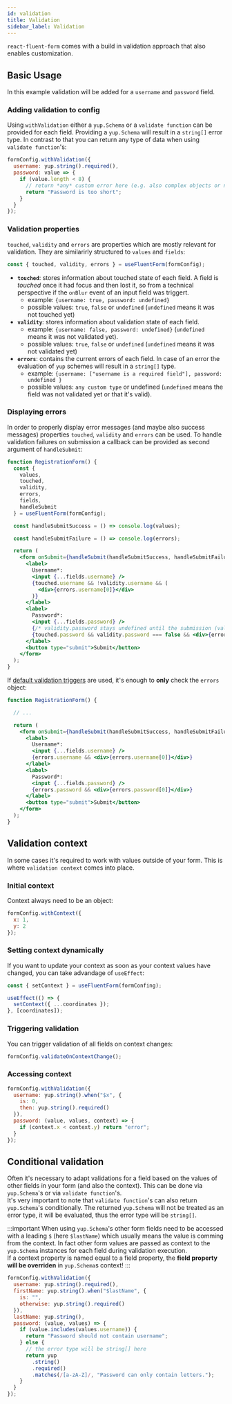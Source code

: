 ```yaml
---
id: validation
title: Validation
sidebar_label: Validation
---
```


`react-fluent-form` comes with a build in validation approach that also enables customization.

## Basic Usage

In this example validation will be added for a `username` and `password` field.

### Adding validation to config

Using `withValidation` either a `yup.Schema` or a `validate function` can be provided for each field. Providing a `yup.Schema` will result in a `string[]` error type. In contrast to that you can return any type of data when using `validate function`'s:

```jsx
formConfig.withValidation({
  username: yup.string().required(),
  password: value => {
    if (value.length < 8) {
      // return *any* custom error here (e.g. also complex objects or numbers)
      return "Password is too short";
    }
  }
});
```

### Validation properties

`touched`, `validity` and `errors` are properties which are mostly relevant for validation. They are similarirly structured to `values` and `fields`:

```jsx
const { touched, validity, errors } = useFluentForm(formConfig);
```

- **`touched`**: stores information about touched state of each field. A field is _touched_ once it had focus and then lost it, so from a technical perspective if the `onBlur` event of an input field was triggert.
  - example: `{username: true, password: undefined}`
  - possible values: `true`, `false` or `undefined` (`undefined` means it was not touched yet)
- **`validity`**: stores information about validation state of each field.
  - example: `{username: false, password: undefined}` (`undefined` means it was not validated yet).
  - possible values: `true`, `false` or `undefined` (`undefined` means it was not validated yet)
- **`errors`**: contains the current errors of each field. In case of an error the evaluation of `yup` schemes will result in a `string[]` type.
  - example: `{username: ["username is a required field"], password: undefined }`
  - possible values: `any custom type` or undefined (`undefined` means the field was not validated yet or that it's valid).

### Displaying errors

In order to properly display error messages (and maybe also success messages) properties `touched`, `validity` and `errors` can be used. To handle validation failures on submission a callback can be provided as second argument of `handleSubmit`:

```jsx {20-22,27-28}
function RegistrationForm() {
  const {
    values,
    touched,
    validity,
    errors,
    fields,
    handleSubmit
  } = useFluentForm(formConfig);

  const handleSubmitSuccess = () => console.log(values);

  const handleSubmitFailure = () => console.log(errors);

  return (
    <form onSubmit={handleSubmit(handleSubmitSuccess, handleSubmitFailure)}>
      <label>
        Username*:
        <input {...fields.username} />
        {touched.username && !validity.username && (
          <div>{errors.username[0]}</div>
        )}
      </label>
      <label>
        Password*:
        <input {...fields.password} />
        {/* validity.password stays undefined until the submission (validateOnSubmitOnly) */}
        {touched.password && validity.password === false && <div>{errors.password[0]}</div>}
      </label>
      <button type="submit">Submit</button>
    </form>
  );
}
```

If [default validation triggers](../api/form-config#validateaftertouchonchange) are used, it's enough to **only** check  the `errors` object:

```jsx {10,15}
function RegistrationForm() {

  // ...

  return (
    <form onSubmit={handleSubmit(handleSubmitSuccess, handleSubmitFailure)}>
      <label>
        Username*:
        <input {...fields.username} />
        {errors.username && <div>{errors.username[0]}</div>}
      </label>
      <label>
        Password*:
        <input {...fields.password} />
        {errors.password && <div>{errors.password[0]}</div>}
      </label>
      <button type="submit">Submit</button>
    </form>
  );
}
```

## Validation context

In some cases it's required to work with values outside of your form.
This is where `validation context` comes into place.

### Initial context

Context always need to be an object:

```jsx
formConfig.withContext({
  x: 1,
  y: 2
});
```

### Setting context dynamically

If you want to update your context as soon as your context values have changed, you can take advandage of `useEffect`:

```jsx
const { setContext } = useFluentForm(formConfing);

useEffect(() => {
  setContext({ ...coordinates });
}, [coordinates]);
```

### Triggering validation

You can trigger validation of all fields on context changes:

```jsx
formConfig.validateOnContextChange();
```

### Accessing context

```jsx
formConfig.withValidation({
  username: yup.string().when("$x", {
    is: 0,
    then: yup.string().required()
  }),
  password: (value, values, context) => {
    if (context.x < context.y) return "error";
  }
});
```

## Conditional validation

Often it's necessary to adapt validations for a field based on the values of other fields in your form (and also the context). This can be done via `yup.Schema`'s or via `validate function`'s.  
It's very important to note that `validate function`'s can also return `yup.Schema`'s conditionally. The returned `yup.Schema` will not be treated as an error type, it will be evaluated, thus the error type will be `string[]`.

:::important
When using `yup.Schema`'s other form fields need to be accessed with a leading `$` (here `$lastName`) which usually means the value is comming from the context. In fact other form values are passed as context to the `yup.Schema` instances for each field during validation execution.  
If a context property is named equal to a field property, the **field property will be overriden** in `yup.Schema`s context!
:::

```jsx
formConfig.withValidation({
  username: yup.string().required(),
  firstName: yup.string().when("$lastName", {
    is: "",
    otherwise: yup.string().required()
  }),
  lastName: yup.string(),
  password: (value, values) => {
    if (value.includes(values.username)) {
      return "Password should not contain username";
    } else {
      // the error type will be string[] here
      return yup
        .string()
        .required()
        .matches(/[a-zA-Z]/, "Password can only contain letters.");
    }
  }
});
```
